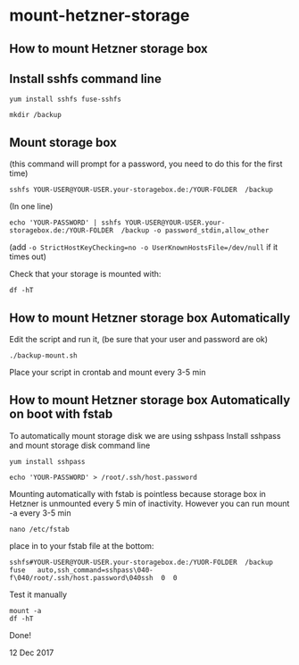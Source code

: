 # mount-hetzner-storage
How to mount Hetzner storage box
---------------------------------------------------------------------------


Install sshfs command line
------------------------------------

    yum install sshfs fuse-sshfs
  
    mkdir /backup

Mount storage box
------------------------------------
(this command will prompt for a password, you need to do this for the first time)
  
    sshfs YOUR-USER@YOUR-USER.your-storagebox.de:/YOUR-FOLDER  /backup
    
(In one line)

    echo 'YOUR-PASSWORD' | sshfs YOUR-USER@YOUR-USER.your-storagebox.de:/YOUR-FOLDER  /backup -o password_stdin,allow_other
  
(add `-o StrictHostKeyChecking=no -o UserKnownHostsFile=/dev/null` if it times out)

Check that your storage is mounted with:

    df -hT

How to mount Hetzner storage box Automatically
---------------------------------------------------------------------------
Edit the script and run it, (be sure that your user and password are ok)

    ./backup-mount.sh

Place your script in crontab and mount every 3-5 min

How to mount Hetzner storage box Automatically on boot with fstab
---------------------------------------------------------------------------
To automatically mount storage disk we are using sshpass
Install sshpass and mount storage disk command line

    yum install sshpass

    echo 'YOUR-PASSWORD' > /root/.ssh/host.password
    
Mounting automatically with fstab is pointless because storage box in Hetzner is unmounted every 5 min of inactivity.
However you can run mount -a every 3-5 min

    nano /etc/fstab

place in to your fstab file at the bottom:

    sshfs#YOUR-USER@YOUR-USER.your-storagebox.de:/YUOR-FOLDER  /backup   fuse   auto,ssh_command=sshpass\040-f\040/root/.ssh/host.password\040ssh  0  0

Test it manually

    mount -a
    df -hT
  
Done!

12 Dec 2017
